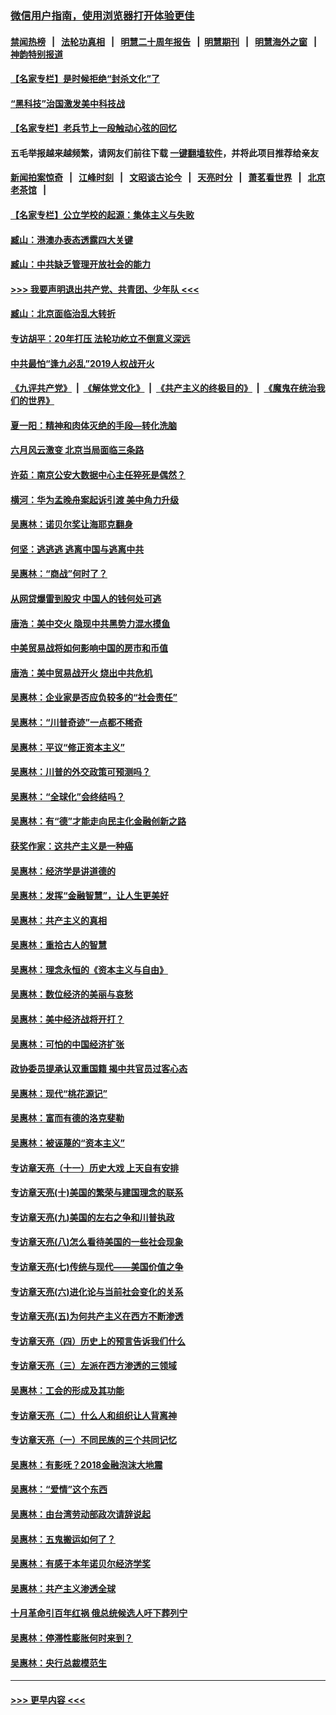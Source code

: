 ### [微信用户指南，使用浏览器打开体验更佳](https://github.com/gfw-breaker/banned-news1/blob/master/indexes/wechat-guide.md?t=0)
#### [禁闻热榜](热点新闻.md?t=0)  &nbsp;&nbsp;|&nbsp;&nbsp; [法轮功真相](https://github.com/gfw-breaker/truth/blob/master/README.md?t=0) &nbsp;&nbsp;|&nbsp;&nbsp; [明慧二十周年报告](https://github.com/gfw-breaker/mh-reports/blob/master/README.md?t=0) &nbsp;&nbsp;|&nbsp;&nbsp;[明慧期刊](https://github.com/gfw-breaker/mh-qikan) &nbsp;&nbsp;|&nbsp;&nbsp; [明慧海外之窗](https://github.com/gfw-breaker/mh-news/blob/master/README.md?t=0) &nbsp;&nbsp;|&nbsp;&nbsp; [神韵特别报道](https://github.com/gfw-breaker/mh-news/blob/master/shenyun.md?t=0)
#### [【名家专栏】是时候拒绝“封杀文化”了](../pages/nsc423/n11814093.md?t=02091833) 
#### [“黑科技”治国激发美中科技战](../pages/nsc423/n11638056.md?t=02091833) 
#### [【名家专栏】老兵节上一段触动心弦的回忆](../pages/nsc423/n11646016.md?t=02091833) 
#### 五毛举报越来越频繁，请网友们前往下载 [一键翻墙软件](https://github.com/gfw-breaker/ssr-accounts)，并将此项目推荐给亲友
#### [新闻拍案惊奇](https://github.com/gfw-breaker/banned-news1/blob/master/pages/link4.md) &nbsp;&nbsp;|&nbsp;&nbsp; [江峰时刻](https://github.com/gfw-breaker/banned-news1/blob/master/pages/link4.md) &nbsp;&nbsp;|&nbsp;&nbsp; [文昭谈古论今](https://github.com/gfw-breaker/banned-news1/blob/master/pages/link4.md) &nbsp;&nbsp;|&nbsp;&nbsp; [天亮时分](https://github.com/gfw-breaker/banned-news1/blob/master/pages/link4.md) &nbsp;&nbsp;|&nbsp;&nbsp; [萧茗看世界](https://github.com/gfw-breaker/banned-news1/blob/master/pages/link4.md) &nbsp;&nbsp;|&nbsp;&nbsp; [北京老茶馆](https://github.com/gfw-breaker/banned-news1/blob/master/pages/link4.md) &nbsp;&nbsp;|&nbsp;&nbsp; 
#### [【名家专栏】公立学校的起源：集体主义与失败](../pages/nsc423/n11601833.md?t=02091833) 
#### [臧山：港澳办表态透露四大关键](../pages/nsc423/n11421628.md?t=02091833) 
#### [臧山：中共缺乏管理开放社会的能力](../pages/nsc423/n11407457.md?t=02091833) 
#### [>>> 我要声明退出共产党、共青团、少年队 <<<](https://github.com/begood0513/goodnews/blob/master/quit/letter.md) 
#### [臧山：北京面临治乱大转折](../pages/nsc423/n11406895.md?t=02091833) 
#### [专访胡平：20年打压 法轮功屹立不倒意义深远](../pages/nsc423/n11398800.md?t=02091833) 
#### [中共最怕“逢九必乱”2019人权战开火](../pages/nsc423/n11385248.md?t=02091833) 
#### [《九评共产党》](https://github.com/begood0513/9ping.md/blob/master/README.md) &nbsp;|&nbsp; [《解体党文化》](../../../../jtdwh.md/blob/master/README.md)  &nbsp;|&nbsp; [《共产主义的终极目的》](../../../../gczydzjmd.md/blob/master/README.md) &nbsp;|&nbsp; [《魔鬼在统治我们的世界》](../../../../mgztzwmdsj.md/blob/master/README.md) 
#### [夏一阳：精神和肉体灭绝的手段—转化洗脑](../pages/nsc423/n11368250.md?t=02091833) 
#### [六月风云激变 北京当局面临三条路](../pages/nsc423/n11313668.md?t=02091833) 
#### [许茹：南京公安大数据中心主任猝死是偶然？](../pages/nsc423/n11064744.md?t=02091833) 
#### [横河：华为孟晚舟案起诉引渡 美中角力升级](../pages/nsc423/n11027230.md?t=02091833) 
#### [吴惠林：诺贝尔奖让海耶克翻身](../pages/nsc423/n10890049.md?t=02091833) 
#### [何坚：逃逃逃 逃离中国与逃离中共](../pages/nsc423/n10592891.md?t=02091833) 
#### [吴惠林：“商战”何时了？](../pages/nsc423/n10573558.md?t=02091833) 
#### [从网贷爆雷到股灾 中国人的钱何处可逃](../pages/nsc423/n10572800.md?t=02091833) 
#### [唐浩：美中交火 隐现中共黑势力混水摸鱼](../pages/nsc423/n10544040.md?t=02091833) 
#### [中美贸易战将如何影响中国的房市和币值](../pages/nsc423/n10543697.md?t=02091833) 
#### [唐浩：美中贸易战开火 烧出中共危机](../pages/nsc423/n10540126.md?t=02091833) 
#### [吴惠林：企业家是否应负较多的“社会责任”](../pages/nsc423/n10535022.md?t=02091833) 
#### [吴惠林：“川普奇迹”一点都不稀奇](../pages/nsc423/n10512808.md?t=02091833) 
#### [吴惠林：平议“修正资本主义”](../pages/nsc423/n10495724.md?t=02091833) 
#### [吴惠林：川普的外交政策可预测吗？](../pages/nsc423/n10462387.md?t=02091833) 
#### [吴惠林：“全球化”会终结吗？](../pages/nsc423/n10452838.md?t=02091833) 
#### [吴惠林：有“德”才能走向民主化金融创新之路](../pages/nsc423/n10432292.md?t=02091833) 
#### [获奖作家：这共产主义是一种癌](../pages/nsc423/n10431541.md?t=02091833) 
#### [吴惠林：经济学是讲道德的](../pages/nsc423/n10398014.md?t=02091833) 
#### [吴惠林：发挥“金融智慧”，让人生更美好](../pages/nsc423/n10375019.md?t=02091833) 
#### [吴惠林：共产主义的真相](../pages/nsc423/n10351394.md?t=02091833) 
#### [吴惠林：重拾古人的智慧](../pages/nsc423/n10337691.md?t=02091833) 
#### [吴惠林：理念永恒的《资本主义与自由》](../pages/nsc423/n10316274.md?t=02091833) 
#### [吴惠林：数位经济的美丽与哀愁](../pages/nsc423/n10292946.md?t=02091833) 
#### [吴惠林：美中经济战将开打？](../pages/nsc423/n10258825.md?t=02091833) 
#### [吴惠林：可怕的中国经济扩张](../pages/nsc423/n10219147.md?t=02091833) 
#### [政协委员提承认双重国籍 揭中共官员过客心态](../pages/nsc423/n10208809.md?t=02091833) 
#### [吴惠林：现代“桃花源记”](../pages/nsc423/n10185234.md?t=02091833) 
#### [吴惠林：富而有德的洛克斐勒](../pages/nsc423/n10142264.md?t=02091833) 
#### [吴惠林：被诬蔑的“资本主义”](../pages/nsc423/n10124816.md?t=02091833) 
#### [专访章天亮（十一）历史大戏 上天自有安排](../pages/nsc423/n10094905.md?t=02091833) 
#### [专访章天亮(十)美国的繁荣与建国理念的联系](../pages/nsc423/n10094899.md?t=02091833) 
#### [专访章天亮(九)美国的左右之争和川普执政](../pages/nsc423/n10094889.md?t=02091833) 
#### [专访章天亮(八)怎么看待美国的一些社会现象](../pages/nsc423/n10094857.md?t=02091833) 
#### [专访章天亮(七)传统与现代——美国价值之争](../pages/nsc423/n10093140.md?t=02091833) 
#### [专访章天亮(六)进化论与当前社会变化的关系](../pages/nsc423/n10092036.md?t=02091833) 
#### [专访章天亮(五)为何共产主义在西方不断渗透](../pages/nsc423/n10083620.md?t=02091833) 
#### [专访章天亮（四）历史上的预言告诉我们什么](../pages/nsc423/n10083606.md?t=02091833) 
#### [专访章天亮（三）左派在西方渗透的三领域](../pages/nsc423/n10081115.md?t=02091833) 
#### [吴惠林：工会的形成及其功能](../pages/nsc423/n10080633.md?t=02091833) 
#### [专访章天亮（二）什么人和组织让人背离神](../pages/nsc423/n10076637.md?t=02091833) 
#### [专访章天亮（一）不同民族的三个共同记忆](../pages/nsc423/n10074188.md?t=02091833) 
#### [吴惠林：有影呒？2018金融泡沫大地震](../pages/nsc423/n10040534.md?t=02091833) 
#### [吴惠林：“爱情”这个东西](../pages/nsc423/n10019423.md?t=02091833) 
#### [吴惠林：由台湾劳动部政次请辞说起](../pages/nsc423/n9979679.md?t=02091833) 
#### [吴惠林：五鬼搬运如何了？](../pages/nsc423/n9925338.md?t=02091833) 
#### [吴惠林：有感于本年诺贝尔经济学奖](../pages/nsc423/n9871883.md?t=02091833) 
#### [吴惠林：共产主义渗透全球](../pages/nsc423/n9812748.md?t=02091833) 
#### [十月革命引百年红祸 俄总统候选人吁下葬列宁](../pages/nsc423/n9810182.md?t=02091833) 
#### [吴惠林：停滞性膨胀何时来到？](../pages/nsc423/n9764136.md?t=02091833) 
#### [吴惠林：央行总裁模范生](../pages/nsc423/n9728134.md?t=02091833) 

----
#### [ >>> 更早内容 <<< ](../indexes/nsc423-earlier.md)
